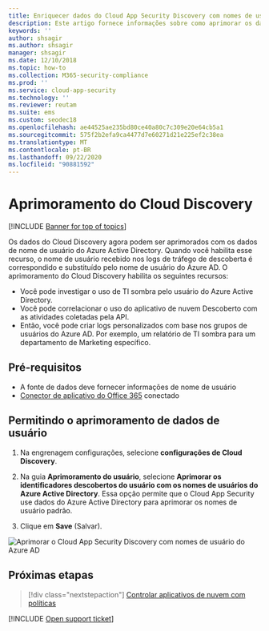 ```yaml
---
title: Enriquecer dados do Cloud App Security Discovery com nomes de usuário do Azure AD
description: Este artigo fornece informações sobre como aprimorar os dados do Cloud App Security Discovery com nomes de usuário do Azure AD.
keywords: ''
author: shsagir
ms.author: shsagir
manager: shsagir
ms.date: 12/10/2018
ms.topic: how-to
ms.collection: M365-security-compliance
ms.prod: ''
ms.service: cloud-app-security
ms.technology: ''
ms.reviewer: reutam
ms.suite: ems
ms.custom: seodec18
ms.openlocfilehash: ae44525ae235bd80ce40a80c7c309e20e64cb5a1
ms.sourcegitcommit: 575f2b2efa9ca4477d7e60271d21e225ef2c38ea
ms.translationtype: MT
ms.contentlocale: pt-BR
ms.lasthandoff: 09/22/2020
ms.locfileid: "90881592"
---
```

# <a name="cloud-discovery-enrichment"></a>Aprimoramento do Cloud Discovery

[!INCLUDE [Banner for top of topics](includes/banner.md)]

Os dados do Cloud Discovery agora podem ser aprimorados com os dados de nome de usuário do Azure Active Directory. Quando você habilita esse recurso, o nome de usuário recebido nos logs de tráfego de descoberta é correspondido e substituído pelo nome de usuário do Azure AD. O aprimoramento do Cloud Discovery habilita os seguintes recursos:

- Você pode investigar o uso de TI sombra pelo usuário do Azure Active Directory.
- Você pode correlacionar o uso do aplicativo de nuvem Descoberto com as atividades coletadas pela API.
- Então, você pode criar logs personalizados com base nos grupos de usuários do Azure AD. Por exemplo, um relatório de TI sombra para um departamento de Marketing específico.

## <a name="prerequisites"></a>Pré-requisitos

- A fonte de dados deve fornecer informações de nome de usuário
- [Conector de aplicativo do Office 365](connect-office-365-to-microsoft-cloud-app-security.md) conectado

## <a name="enabling-user-data-enrichment"></a>Permitindo o aprimoramento de dados de usuário

1. Na engrenagem configurações, selecione **configurações de Cloud Discovery**.

2. Na guia **Aprimoramento do usuário**, selecione **Aprimorar os identificadores descobertos do usuário com os nomes de usuários do Azure Active Directory**. Essa opção permite que o Cloud App Security use dados do Azure Active Directory para aprimorar os nomes de usuário padrão.

3. Clique em **Save** (Salvar).

![Aprimorar o Cloud App Security Discovery com nomes de usuário do Azure AD](media/discovery-enrichment.png)

## <a name="next-steps"></a>Próximas etapas

> [!div class="nextstepaction"]
> [Controlar aplicativos de nuvem com políticas](control-cloud-apps-with-policies.md)

[!INCLUDE [Open support ticket](includes/support.md)]
